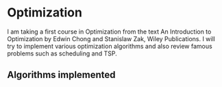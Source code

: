 # Optimization
I am taking a first course in Optimization from the text An Introduction to Optimization by Edwin Chong and Stanislaw Zak, Wiley Publications. I will try to implement various optimization algorithms and also review famous problems such as scheduling and TSP.

Algorithms implemented
-------------------------


